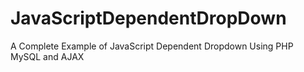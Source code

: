# JavaScriptDependentDropDown
A Complete Example of JavaScript Dependent Dropdown Using PHP MySQL and AJAX
